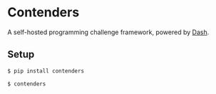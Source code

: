 # Contenders
A self-hosted programming challenge framework, powered by [Dash](https://dash.plot.ly).

## Setup
```bash
$ pip install contenders

$ contenders
```
